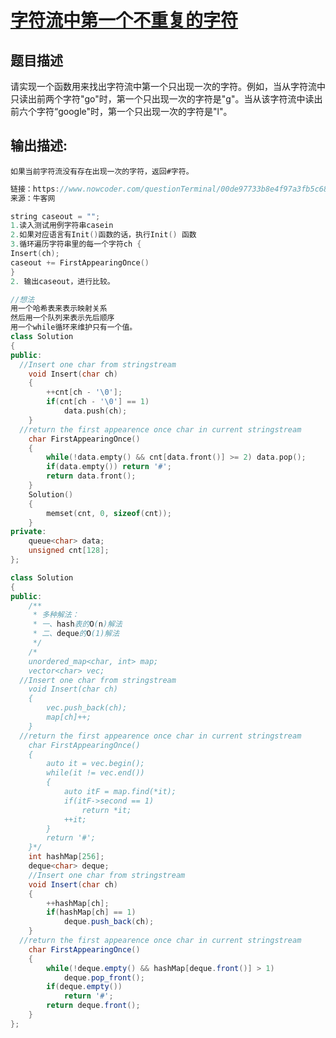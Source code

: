 # [字符流中第一个不重复的字符](https://www.nowcoder.com/practice/00de97733b8e4f97a3fb5c680ee10720?tpId=13&tqId=11207&tPage=3&rp=3&ru=/ta/coding-interviews&qru=/ta/coding-interviews/question-ranking)

## 题目描述

请实现一个函数用来找出字符流中第一个只出现一次的字符。例如，当从字符流中只读出前两个字符"go"时，第一个只出现一次的字符是"g"。当从该字符流中读出前六个字符“google"时，第一个只出现一次的字符是"l"。

## 输出描述:

```
如果当前字符流没有存在出现一次的字符，返回#字符。
```

```c++
链接：https://www.nowcoder.com/questionTerminal/00de97733b8e4f97a3fb5c680ee10720
来源：牛客网

string caseout = "";
1.读入测试用例字符串casein
2.如果对应语言有Init()函数的话，执行Init() 函数
3.循环遍历字符串里的每一个字符ch {
Insert(ch);
caseout += FirstAppearingOnce()
}
2. 输出caseout，进行比较。

//想法
用一个哈希表来表示映射关系
然后用一个队列来表示先后顺序
用一个while循环来维护只有一个值。	
class Solution
{
public:
  //Insert one char from stringstream
    void Insert(char ch)
    {	 
        ++cnt[ch - '\0'];
        if(cnt[ch - '\0'] == 1)
         	data.push(ch);
    }
  //return the first appearence once char in current stringstream
    char FirstAppearingOnce()
    {
    	while(!data.empty() && cnt[data.front()] >= 2) data.pop();
        if(data.empty()) return '#';
        return data.front();
    }
    Solution()
    {
    	memset(cnt, 0, sizeof(cnt));    
    }
private:
	queue<char> data;
    unsigned cnt[128];
};
```



```java
class Solution
{
public:
    /** 
     * 多种解法： 
     * 一、hash表的O(n)解法
     * 二、deque的O(1)解法
     */
    /*
    unordered_map<char, int> map;
    vector<char> vec;
  //Insert one char from stringstream
    void Insert(char ch)
    {
        vec.push_back(ch);
        map[ch]++;
    }
  //return the first appearence once char in current stringstream
    char FirstAppearingOnce()
    {
        auto it = vec.begin();
        while(it != vec.end())
        {
            auto itF = map.find(*it);
            if(itF->second == 1)
                return *it;
            ++it;
        }
        return '#';
    }*/
    int hashMap[256];
    deque<char> deque;
    //Insert one char from stringstream
    void Insert(char ch)
    {
        ++hashMap[ch];
        if(hashMap[ch] == 1)
            deque.push_back(ch);
    }
  //return the first appearence once char in current stringstream
    char FirstAppearingOnce()
    {
        while(!deque.empty() && hashMap[deque.front()] > 1)
            deque.pop_front();
        if(deque.empty())
            return '#';
        return deque.front();
    }
};
```

